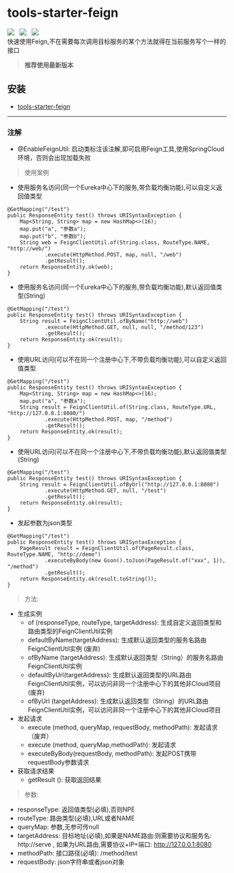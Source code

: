 # tools-starter-feign
![](https://img.shields.io/badge/version-1.0.1-green.svg) &nbsp; 
![](https://img.shields.io/badge/author-Gjing-green.svg) &nbsp; 
![](https://img.shields.io/badge/builder-success-green.svg)   
    快速使用Feign,不在需要每次调用目标服务的某个方法就得在当前服务写个一样的接口
> **推荐使用最新版本**  
     
**安装**
---
* <a href="https://mvnrepository.com/artifact/cn.gjing/tools-starter-feign/" title="fast-feign">tools-starter-feign</a>
---
### 注解
* @EnableFeignUtil: 启动类标注该注解,即可启用Feign工具,使用SpringCloud环境，否则会出现加载失败

> 使用案例
* 使用服务名访问(同一个Eureka中心下的服务,带负载均衡功能),可以自定义返回值类型
```
@GetMapping("/test")
public ResponseEntity test() throws URISyntaxException {
    Map<String, String> map = new HashMap<>(16);
    map.put("a", "参数a");
    map.put("b", "参数b");
    String web = FeignClientUtil.of(String.class, RouteType.NAME, "http://web/")
            .execute(HttpMethod.POST, map, null, "/web")
            .getResult();
    return ResponseEntity.ok(web);
}
```
* 使用服务名访问(同一个Eureka中心下的服务,带负载均衡功能),默认返回值类型(String)
```
@GetMapping("/test")
public ResponseEntity test() throws URISyntaxException {
    String result = FeignClientUtil.ofByName("http://web")
            .execute(HttpMethod.GET, null, null, "/method/123")
            .getResult();
    return ResponseEntity.ok(result);
}
```
* 使用URL访问(可以不在同一个注册中心下,不带负载均衡功能),可以自定义返回值类型
```
@GetMapping("/test")
public ResponseEntity test() throws URISyntaxException {
    Map<String, String> map = new HashMap<>(16);
    map.put("a", "参数a");
    String result = FeignClientUtil.of(String.class, RouteType.URL, "http://127.0.0.1:8080/")
            .execute(HttpMethod.POST, map, "/method")
            .getResult();
    return ResponseEntity.ok(result);
}
```
* 使用URL访问(可以不在同一个注册中心下,不带负载均衡功能),默认返回值类型(String)
```
@GetMapping("/test")
public ResponseEntity test() throws URISyntaxException {
    String result = FeignClientUtil.ofByUrl("http://127.0.0.1:8080")
            .execute(HttpMethod.GET, null, "/test")
            .getResult();
    return ResponseEntity.ok(result);
}
```
* 发起参数为json类型
```
@GetMapping("/test")
public ResponseEntity test() throws URISyntaxException {
    PageResult result = FeignClientUtil.of(PageResult.class, RouteType.NAME, "http://demo")
            .executeByBody(new Gson().toJson(PageResult.of("xxx", 1)), "/method")
            .getResult();
    return ResponseEntity.ok(result.toString());
}
```

> 方法:
* 生成实例
    * of (responseType, routeType, targetAddress): 生成自定义返回类型和路由类型的FeignClientUtil实例
    * defaultByName(targetAddress): 生成默认返回类型的服务名路由FeignClientUtil实例 (废弃)
    * ofByName (targetAddress): 生成默认返回类型（String）的服务名路由FeignClientUtil实例
    * defaultByUrl(targetAddress): 生成默认返回类型的URL路由FeignClientUtil实例，可以访问非同一个注册中心下的其他非Cloud项目 (废弃)
    * ofByUrl (targetAddress): 生成默认返回类型（String）的URL路由FeignClientUtil实例，可以访问非同一个注册中心下的其他非Cloud项目
* 发起请求    
    * execute (method, queryMap, requestBody, methodPath): 发起请求（废弃）
    * execute (method, queryMap,methodPath): 发起请求
    * executeByBody(requestBody, methodPath): 发起POST携带requestBody参数请求
* 获取请求结果
    * getResult (): 获取返回结果
> 参数:
* responseType: 返回值类型(必填),否则NPE
* routeType: 路由类型(必填),URL或者NAME
* queryMap: 参数,无参可传null
* targetAddress: 目标地址(必填),如果是NAME路由:则需要协议和服务名: http://serve , 如果为URL路由,需要协议+IP+端口: http://127.0.0.1:8080
* methodPath: 接口路径(必填): /method/test
* requestBody: json字符串或者json对象